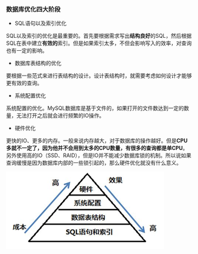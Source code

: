 ### 数据库优化四大阶段

- SQL语句以及索引优化

SQL以及索引的优化是最重要的。首先要根据需求写出**结构良好**的SQL，然后根据SQL在表中建立**有效的**索引。但是如果索引太多，不但会影响写入的效率，对查询也有一定的影响。

- 数据库表结构的优化

要根据一些范式来进行表结构的设计。设计表结构时，就需要考虑如何设计才能够更有效的查询。

- 系统配置优化

系统配置的优化。MySQL数据库是基于文件的，如果打开的文件数达到一定的数量，无法打开之后就会进行频繁的IO操作。

- 硬件优化

更快的IO、更多的内存。一般来说内存越大，对于数据库的操作越好。但是**CPU多就不一定了，因为他并不会用到太多的CPU数量，有很多的查询都是单CPU**。另外使用高的IO（SSD、RAID），但是IO并不能减少数据库锁的机制。所以说如果查询缓慢是因为数据库内部的一些锁引起的，那么硬件优化就没有什么意义。

![img](../../images/v2-175a3346c893bca13849da4d91e7dfbd_hd.jpg)

